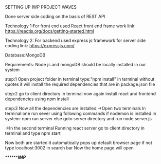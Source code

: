 SETTING UP IWP PROJECT WAVES


<!-- Technologies used in this project -->

Done server side coding on the basis of REST API

Technology 1:For front end used React front end frame work
link: https://reactjs.org/docs/getting-started.html

Technology 2: For backend used express js framework for server side coding
link: https://expressjs.com/

Database:MongoDB

<!-- Running our project -->

Requirements:
Node js and mongoDB should be locally installed in our system 

step:1 Open project folder in terminal type:"npm install" in terminal without quotes it will   install the required dependencies that are in package.json file

step:2 go to client directory in terminal now again install react and frontend dependencies using npm install

step:3 Now all the dependencies are installed
->Open two terminals
In terminal one run sever using following commands
if nodemon is installed in system:
        npm run server
else goto server directory and run node server.js

->In the second terminal
Running react server
go to client directory in terminal and type npm start

Now both are started it automatically pops up default browser page
if not type localhost:3002 in search bar
Now the home page will open

*****************IMP***********
<!-- As we are using two servers we use axios because as react run on the development server we cannot make requests to another server from a server
it mean we have to have only one server
 -->






